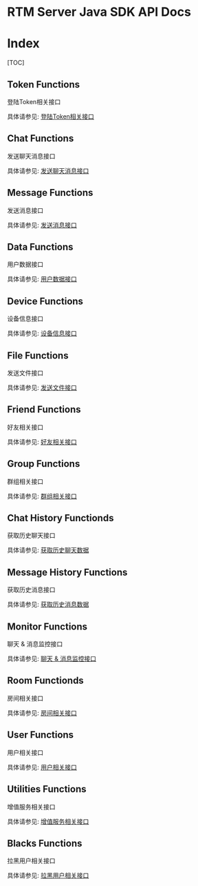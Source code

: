 # RTM Server Java SDK API Docs

# Index

[TOC]

## Token Functions

登陆Token相关接口

具体请参见: [登陆Token相关接口](TokenAPI.md)


## Chat Functions

发送聊天消息接口

具体请参见: [发送聊天消息接口](ChatAPI.md)


## Message Functions

发送消息接口

具体请参见: [发送消息接口](MessageAPI.md)


## Data Functions

用户数据接口

具体请参见: [用户数据接口](DataAPI.md)


## Device Functions

设备信息接口

具体请参见: [设备信息接口](DeviceAPI.md)


## File Functions

发送文件接口

具体请参见: [发送文件接口](FileAPI.md)


## Friend Functions

好友相关接口

具体请参见: [好友相关接口](FriendAPI.md)


## Group Functions

群组相关接口

具体请参见: [群组相关接口](GroupAPI.md)


## Chat History Functionds

获取历史聊天接口

具体请参见: [获取历史聊天数据](HistoryChatAPI.md)


## Message History Functions

获取历史消息接口

具体请参见: [获取历史消息数据](HistoryMessageAP.md)


## Monitor Functions

聊天 & 消息监控接口

具体请参见: [聊天 & 消息监控接口](ListeningAPI.md)


## Room Functionds

房间相关接口

具体请参见: [房间相关接口](RoomAPI.md)


## User Functions

用户相关接口

具体请参见: [用户相关接口](UserAPI.md)


## Utilities Functions

增值服务相关接口

具体请参见: [增值服务相关接口](UtilitiesAPI.md)


## Blacks Functions

拉黑用户相关接口

具体请参见: [拉黑用户相关接口](BlackAPI.md)